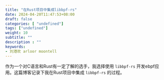 ```yaml
---
title: "在Rust项目中集成libbpf-rs"
date: 2024-04-20T11:47:53+08:00
draft: false
categories: [ "undefined"]
tags: ["undefined"]
weight: 10
subtitle: ""
description : ""
keywords:
- 刘港欢 arloor moontell
---
```


作为一个对C语言和Rust有一定了解的选手，我选择使用 `libbpf-rs` 开发ebpf应用。这篇博客记录下我在Rust项目中集成 `libbpf-rs` 的过程。

<!--more-->
